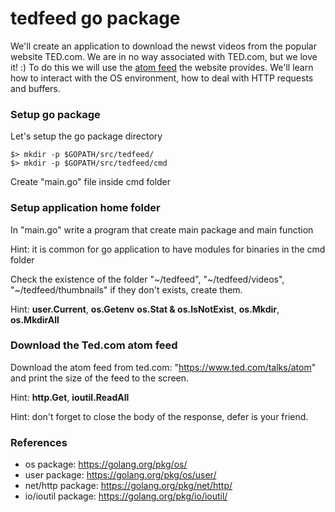 # tedfeed go package
We'll create an application to download the newst videos from the popular website TED.com.
We are in no way associated with TED.com, but we love it! :)
To do this we will use the [atom feed](https://en.wikipedia.org/wiki/Atom_(standard)) the website provides.
We'll learn how to interact with the OS environment, how to deal with HTTP requests and buffers.

### Setup go package
Let's setup the go package directory

    $> mkdir -p $GOPATH/src/tedfeed/
    $> mkdir -p $GOPATH/src/tedfeed/cmd

Create "main.go" file inside cmd folder

### Setup application home folder
In "main.go" write a program that create main package and main function

Hint: it is common for go application to have modules for binaries in the cmd folder

Check the existence of the folder "~/tedfeed", "~/tedfeed/videos",
"~/tedfeed/thumbnails" if they don't exists, create them.

Hint: **user.Current**, **os.Getenv** **os.Stat & os.IsNotExist**, **os.Mkdir**, **os.MkdirAll**


### Download the Ted.com atom feed
Download the atom feed from ted.com: "https://www.ted.com/talks/atom" and print the size of the
feed to the screen.

Hint: **http.Get**, **ioutil.ReadAll**

Hint: don't forget to close the body of the response, defer is your friend.

### References
* os package: https://golang.org/pkg/os/
* user package: https://golang.org/pkg/os/user/
* net/http package: https://golang.org/pkg/net/http/
* io/ioutil package: https://golang.org/pkg/io/ioutil/
